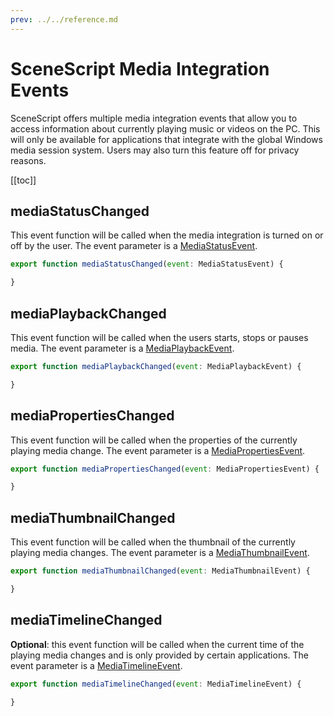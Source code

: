 ```yaml
---
prev: ../../reference.md
---
```


# SceneScript Media Integration Events

SceneScript offers multiple media integration events that allow you to access information about currently playing music or videos on the PC. This will only be available for applications that integrate with the global Windows media session system. Users may also turn this feature off for privacy reasons.

[[toc]]

## mediaStatusChanged

This event function will be called when the media integration is turned on or off by the user. The event parameter is a [MediaStatusEvent](/scene/scenescript/reference/class/MediaStatusEvent).

```js
export function mediaStatusChanged(event: MediaStatusEvent) {

}
```

## mediaPlaybackChanged

This event function will be called when the users starts, stops or pauses media. The event parameter is a [MediaPlaybackEvent](/scene/scenescript/reference/class/MediaPlaybackEvent).

```js
export function mediaPlaybackChanged(event: MediaPlaybackEvent) {

}
```

## mediaPropertiesChanged

This event function will be called when the properties of the currently playing media change. The event parameter is a [MediaPropertiesEvent](/scene/scenescript/reference/class/MediaPropertiesEvent).

```js
export function mediaPropertiesChanged(event: MediaPropertiesEvent) {

}
```

## mediaThumbnailChanged

This event function will be called when the thumbnail of the currently playing media changes. The event parameter is a [MediaThumbnailEvent](/scene/scenescript/reference/class/MediaThumbnailEvent).

```js
export function mediaThumbnailChanged(event: MediaThumbnailEvent) {

}
```

## mediaTimelineChanged

**Optional**: this event function will be called when the current time of the playing media changes and is only provided by certain applications. The event parameter is a [MediaTimelineEvent](/scene/scenescript/reference/class/MediaTimelineEvent).

```js
export function mediaTimelineChanged(event: MediaTimelineEvent) {

}
```